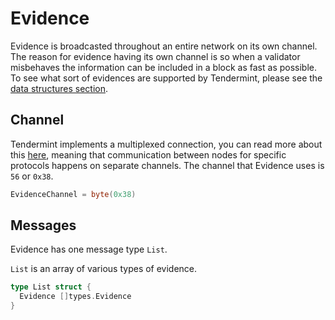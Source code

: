 # Evidence

Evidence is broadcasted throughout an entire network on its own channel. The reason for evidence having its own channel is so when a validator misbehaves the information can be included in a block as fast as possible. To see what sort of evidences are supported by Tendermint, please see the [data structures section](../blockchain/blockchain.md#evidence).

## Channel

Tendermint implements a multiplexed connection, you can read more about this [here](../p2p/connection.md#mconnection), meaning that communication between nodes for specific protocols happens on separate channels. The channel that Evidence uses is `56` or `0x38`.

```go
EvidenceChannel = byte(0x38)
```

## Messages

Evidence has one message type `List`.

`List` is an array of various types of evidence.

```go
type List struct {
  Evidence []types.Evidence
}
```
